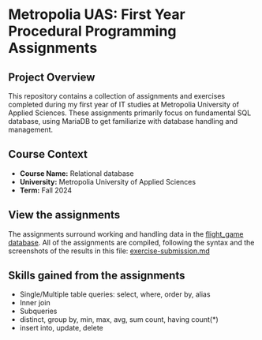 # Metropolia UAS: First Year Procedural Programming Assignments
## Project Overview
This repository contains a collection of assignments and exercises completed during my first year of IT studies at Metropolia University of Applied Sciences. These assignments primarily focus on fundamental SQL database, using MariaDB to get familiarize with database handling and management.

## Course Context
* **Course Name:** Relational database
* **University:** Metropolia University of Applied Sciences
* **Term:** Fall 2024

## View the assignments
The assignments surround working and handling data in the [flight_game database](https://github.com/anh-tq-huynh/MariaDB-database/blob/main/flight_game.sql). All of the assignments are compiled, following the syntax and the screenshots of the results in this file: [exercise-submission.md](https://github.com/anh-tq-huynh/MariaDB-database/blob/main/exercise-submission.md)

## Skills gained from the assignments
- Single/Multiple table queries: select, where, order by, alias
- Inner join
- Subqueries
- distinct, group by, min, max, avg, sum count, having count(*)
- insert into, update, delete
